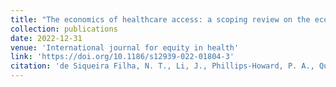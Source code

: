 ```yaml
---
title: "The economics of healthcare access: a scoping review on the economic impact of healthcare access for vulnerable urban populations in low-and middle-income countries"
collection: publications
date: 2022-12-31
venue: 'International journal for equity in health'
link: 'https://doi.org/10.1186/s12939-022-01804-3'
citation: 'de Siqueira Filha, N. T., Li, J., Phillips-Howard, P. A., Quayyum, Z., Kibuchi, E., Mithu, M. I. H., ... & Elsey, H. (2022). The economics of healthcare access: a scoping review on the economic impact of healthcare access for vulnerable urban populations in low-and middle-income countries. International journal for equity in health, 21(1), 191.'
---
```


